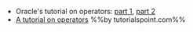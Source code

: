 * Oracle's tutorial on operators: [part 1](https://docs.oracle.com/javase/tutorial/java/nutsandbolts/op1.html), [part 2](https://docs.oracle.com/javase/tutorial/java/nutsandbolts/op2.html)
* [A tutorial on operators](https://www.tutorialspoint.com/java/java_basic_operators.htm) %%by tutorialspoint.com%%
